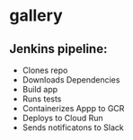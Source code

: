 # gallery

## Jenkins pipeline:
* Clones repo
* Downloads Dependencies
* Build app
* Runs tests
* Containerizes Appp to GCR
* Deploys to Cloud Run
* Sends notificatons to Slack
